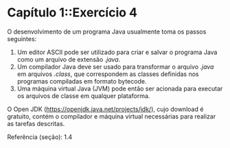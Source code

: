 # Capítulo 1::Exercício 4

O desenvolvimento de um programa Java usualmente toma os passos seguintes:

1. Um editor ASCII pode ser utilizado para criar e salvar o programa Java como um arquivo de extensão *.java*.
2. Um compilador Java deve ser usado para transformar o arquivo *.java* em arquivos *.class*, que correspondem as classes definidas nos programas compiladas em formato bytecode.
3. Uma máquina virtual Java (JVM) pode então ser acionada para executar os arquivos de classe em qualquer plataforma.

O Open JDK (https://openjdk.java.net/projects/jdk/), cujo download é gratuito, contém o compilador e máquina virtual necessárias para realizar as tarefas descritas.

Referência (seção): 1.4

